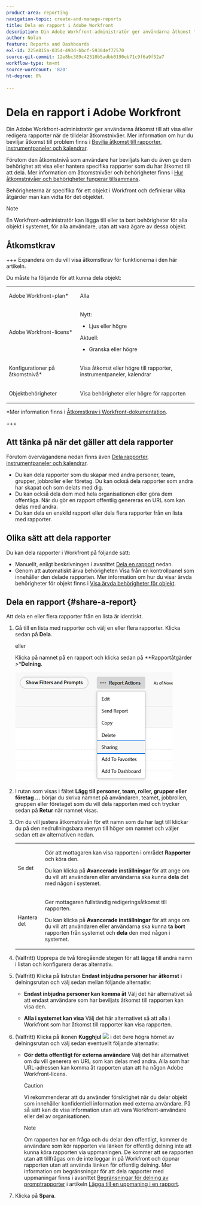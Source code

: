 ```yaml
---
product-area: reporting
navigation-topic: create-and-manage-reports
title: Dela en rapport i Adobe Workfront
description: Din Adobe Workfront-administratör ger användarna åtkomst till att visa eller redigera rapporter när de tilldelar åtkomstnivåer. Mer information om hur du beviljar åtkomst till problem finns i Bevilja åtkomst till rapporter, instrumentpaneler och kalendrar.
author: Nolan
feature: Reports and Dashboards
exl-id: 225e815a-0354-493d-bbcf-59304ef77570
source-git-commit: 12e8bc389c42510b5adbb0190eb71c9f6a9f52a7
workflow-type: tm+mt
source-wordcount: '820'
ht-degree: 0%

---
```


# Dela en rapport i Adobe Workfront

<!-- Audited: 11/2024 -->

Din Adobe Workfront-administratör ger användarna åtkomst till att visa eller redigera rapporter när de tilldelar åtkomstnivåer. Mer information om hur du beviljar åtkomst till problem finns i [Bevilja åtkomst till rapporter, instrumentpaneler och kalendrar](../../../administration-and-setup/add-users/configure-and-grant-access/grant-access-reports-dashboards-calendars.md).

Förutom den åtkomstnivå som användare har beviljats kan du även ge dem behörighet att visa eller hantera specifika rapporter som du har åtkomst till att dela. Mer information om åtkomstnivåer och behörigheter finns i [Hur åtkomstnivåer och behörigheter fungerar tillsammans](../../../administration-and-setup/add-users/access-levels-and-object-permissions/how-access-levels-permissions-work-together.md).

Behörigheterna är specifika för ett objekt i Workfront och definierar vilka åtgärder man kan vidta för det objektet.

>[!NOTE]
>
>En Workfront-administratör kan lägga till eller ta bort behörigheter för alla objekt i systemet, för alla användare, utan att vara ägare av dessa objekt.

## Åtkomstkrav

+++ Expandera om du vill visa åtkomstkrav för funktionerna i den här artikeln.

Du måste ha följande för att kunna dela objekt:

<table style="table-layout:auto"> 
 <col> 
 <col> 
 <tbody> 
  <tr> 
   <td role="rowheader">Adobe Workfront-plan*</td> 
   <td> <p>Alla </p> </td> 
  </tr> 
  <tr> 
   <td role="rowheader">Adobe Workfront-licens*</td> 
      <td> 
      <p>Nytt:</p>
         <ul>
         <li><p>Ljus eller högre</p></li>
         </ul>
      <p>Aktuell:</p>
         <ul>
         <li><p>Granska eller högre</p></li>
         </ul>
   </td>
  </tr> 
  <tr> 
   <td role="rowheader">Konfigurationer på åtkomstnivå*</td> 
   <td> <p>Visa åtkomst eller högre till rapporter, instrumentpaneler, kalendrar</p></td> 
  </tr> 
  <tr> 
   <td role="rowheader">Objektbehörigheter</td> 
   <td> <p>Visa behörigheter eller högre för rapporten</p></td> 
  </tr> 
 </tbody> 
</table>

*Mer information finns i [Åtkomstkrav i Workfront-dokumentation](/help/quicksilver/administration-and-setup/add-users/access-levels-and-object-permissions/access-level-requirements-in-documentation.md).

+++

## Att tänka på när det gäller att dela rapporter

Förutom övervägandena nedan finns även [Dela rapporter, instrumentpaneler och kalendrar](../../../workfront-basics/grant-and-request-access-to-objects/permissions-reports-dashboards-calendars.md).

* Du kan dela rapporter som du skapar med andra personer, team, grupper, jobbroller eller företag. Du kan också dela rapporter som andra har skapat och som delats med dig.
* Du kan också dela dem med hela organisationen eller göra dem offentliga. När du gör en rapport offentlig genereras en URL som kan delas med andra.
* Du kan dela en enskild rapport eller dela flera rapporter från en lista med rapporter.

## Olika sätt att dela rapporter

Du kan dela rapporter i Workfront på följande sätt:

* Manuellt, enligt beskrivningen i avsnittet [Dela en rapport](#share-a-report) nedan.
* Genom att automatiskt ärva behörigheten Visa från en kontrollpanel som innehåller den delade rapporten. Mer information om hur du visar ärvda behörigheter för objekt finns i [Visa ärvda behörigheter för objekt](../../../workfront-basics/grant-and-request-access-to-objects/view-inherited-permissions-on-objects.md).

## Dela en rapport {#share-a-report}

Att dela en eller flera rapporter från en lista är identiskt.

1. Gå till en lista med rapporter och välj en eller flera rapporter. Klicka sedan på **Dela**.

   eller

   Klicka på namnet på en rapport och klicka sedan på **Rapportåtgärder >***Delning**.

   ![](assets/unshimmed-report-actions-sharing.png)

1. I rutan som visas i fältet **Lägg till personer, team, roller, grupper eller företag ...** börjar du skriva namnet på användaren, teamet, jobbrollen, gruppen eller företaget som du vill dela rapporten med och trycker sedan på **Retur** när namnet visas.

1. Om du vill justera åtkomstnivån för ett namn som du har lagt till klickar du på den nedrullningsbara menyn till höger om namnet och väljer sedan ett av alternativen nedan.

   <table style="table-layout:auto"> 
    <col> 
    <col> 
    <tbody> 
     <tr> 
      <td role="rowheader">Se det</td> 
      <td> <p>Gör att mottagaren kan visa rapporten i området <strong>Rapporter</strong> och köra den.</p> <p>Du kan klicka på <strong>Avancerade inställningar</strong> för att ange om du vill att användaren eller användarna ska kunna <strong>dela</strong> det med någon i systemet.</p> </td> 
     </tr> 
     <tr> 
      <td role="rowheader">Hantera det</td> 
      <td> <p>Ger mottagaren fullständig redigeringsåtkomst till rapporten.</p> <p>Du kan klicka på <strong>Avancerade inställningar</strong> för att ange om du vill att användaren eller användarna ska kunna <strong>ta bort</strong> rapporten från systemet och <strong>dela</strong> den med någon i systemet.</p> </td> 
     </tr> 
    </tbody> 
   </table>

1. (Valfritt) Upprepa de två föregående stegen för att lägga till andra namn i listan och konfigurera deras alternativ.
1. (Valfritt) Klicka på listrutan **Endast inbjudna personer har åtkomst** i delningsrutan och välj sedan mellan följande alternativ:

   * **Endast inbjudna personer kan komma åt** Välj det här alternativet så att endast användare som har beviljats åtkomst till rapporten kan visa den.

   * **Alla i systemet kan visa** Välj det här alternativet så att alla i Workfront som har åtkomst till rapporter kan visa rapporten.

1. (Valfritt) Klicka på ikonen **Kugghjul** ![](assets/gear-icon-settings-with-dn-arrow.jpg) i det övre högra hörnet av delningsrutan och välj sedan eventuellt följande alternativ:

   * **Gör detta offentligt för externa användare** Välj det här alternativet om du vill generera en URL som kan delas med andra. Alla som har URL-adressen kan komma åt rapporten utan att ha någon Adobe Workfront-licens.

     >[!CAUTION]
     >
     >Vi rekommenderar att du använder försiktighet när du delar objekt som innehåller konfidentiell information med externa användare. På så sätt kan de visa information utan att vara Workfront-användare eller del av organisationen.

     >[!NOTE]
     >
     >Om rapporten har en fråga och du delar den offentligt, kommer de användare som kör rapporten via länken för offentlig delning inte att kunna köra rapporten via uppmaningen. De kommer att se rapporten utan att tillfrågas om de inte loggar in på Workfront och öppnar rapporten utan att använda länken för offentlig delning. Mer information om begränsningar för att dela rapporter med uppmaningar finns i avsnittet [Begränsningar för delning av promptrapporter](../../../reports-and-dashboards/reports/creating-and-managing-reports/add-prompt-report.md#limitations-of-running-public-prompted-reports) i artikeln [Lägga till en uppmaning i en rapport](../../../reports-and-dashboards/reports/creating-and-managing-reports/add-prompt-report.md).

1. Klicka på **Spara**.
